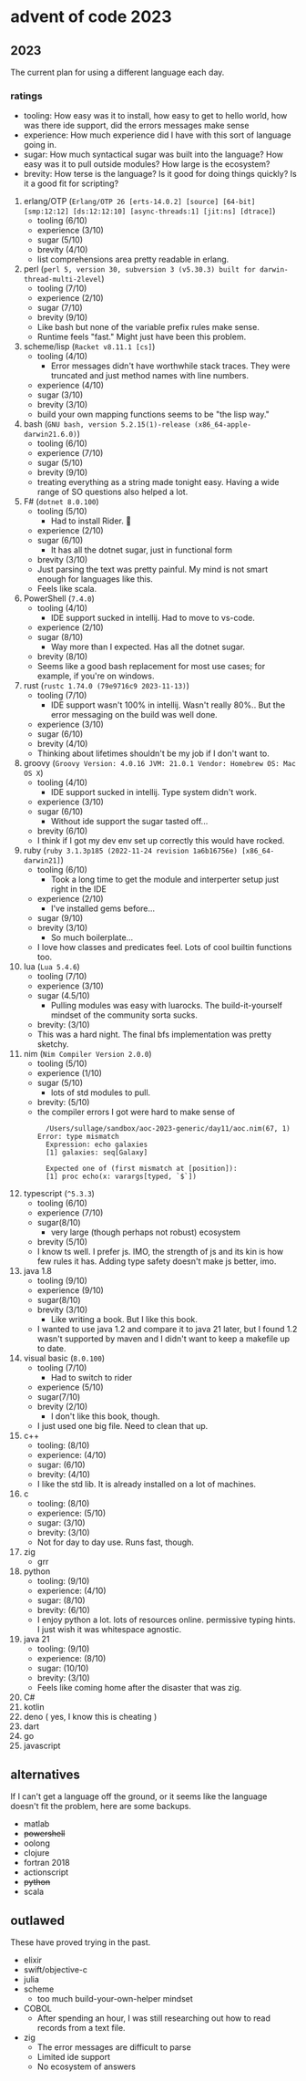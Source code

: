 # advent of code 2023

## 2023

The current plan for using a different language each day.

### ratings

- tooling: How easy was it to install, how easy to get to hello world, how was there ide support, did the errors messages make sense
- experience: How much experience did I have with this sort of language going in.
- sugar: How much syntactical sugar was built into the language? How easy was it to pull outside modules? How large is the ecosystem?
- brevity: How terse is the language? Is it good for doing things quickly? Is it a good fit for scripting?

1. erlang/OTP (`Erlang/OTP 26 [erts-14.0.2] [source] [64-bit] [smp:12:12] [ds:12:12:10] [async-threads:1] [jit:ns] [dtrace]`)
   - tooling (6/10)
   - experience (3/10)
   - sugar (5/10)
   - brevity (4/10)
   - list comprehensions area pretty readable in erlang.
2. perl (`perl 5, version 30, subversion 3 (v5.30.3) built for darwin-thread-multi-2level`)
   - tooling (7/10)
   - experience (2/10)
   - sugar (7/10)
   - brevity (9/10)
   - Like bash but none of the variable prefix rules make sense.
   - Runtime feels "fast." Might just have been this problem.
3. scheme/lisp (`Racket v8.11.1 [cs]`)
   - tooling (4/10)
     - Error messages didn't have worthwhile stack traces. They were truncated and just method names with line numbers.
   - experience (4/10)
   - sugar (3/10)
   - brevity (3/10)
   - build your own mapping functions seems to be "the lisp way."
4. bash (`GNU bash, version 5.2.15(1)-release (x86_64-apple-darwin21.6.0)`)
   - tooling (6/10)
   - experience (7/10)
   - sugar (5/10)
   - brevity (9/10)
   - treating everything as a string made tonight easy. Having a wide range of SO questions also helped a lot.
5. F# (`dotnet 8.0.100`)
   - tooling (5/10)
     - Had to install Rider. :shrug:
   - experience (2/10)
   - sugar (6/10)
     - It has all the dotnet sugar, just in functional form
   - brevity (3/10)
   - Just parsing the text was pretty painful. My mind is not smart enough for languages like this.
   - Feels like scala.
6. PowerShell (`7.4.0`)
   - tooling (4/10)
     - IDE support sucked in intellij. Had to move to vs-code.
   - experience (2/10)
   - sugar (8/10)
     - Way more than I expected. Has all the dotnet sugar.
   - brevity (8/10)
   - Seems like a good bash replacement for most use cases; for example, if you're on windows.
7. rust (`rustc 1.74.0 (79e9716c9 2023-11-13)`)
   - tooling (7/10)
      - IDE support wasn't 100% in intellij. Wasn't really 80%.. But the error messaging on the build was well done.
   - experience (3/10)
   - sugar (6/10)
   - brevity (4/10)
   - Thinking about lifetimes shouldn't be my job if I don't want to.
8. groovy (`Groovy Version: 4.0.16 JVM: 21.0.1 Vendor: Homebrew OS: Mac OS X`)
   - tooling (4/10)
      - IDE support sucked in intellij. Type system didn't work.
   - experience (3/10)
   - sugar (6/10)
      - Without ide support the sugar tasted off...
   - brevity (6/10)
   - I think if I got my dev env set up correctly this would have rocked.
9. ruby (`ruby 3.1.3p185 (2022-11-24 revision 1a6b16756e) [x86_64-darwin21]`)
   - tooling (6/10)
      - Took a long time to get the module and interperter setup just right in the IDE
   - experience (2/10)
     - I've installed gems before...
   - sugar (9/10)
   - brevity (3/10)
     - So much boilerplate...
   - I love how classes and predicates feel. Lots of cool builtin functions too.
10. lua (`Lua 5.4.6`)
    - tooling (7/10)
    - experience (3/10)
    - sugar (4.5/10)
      - Pulling modules was easy with luarocks. The build-it-yourself mindset of the community sorta sucks.
    - brevity: (3/10)
    - This was a hard night. The final bfs implementation was pretty sketchy.
11. nim (`Nim Compiler Version 2.0.0`)
    - tooling (5/10)
    - experience (1/10)
    - sugar (5/10)
        - lots of std modules to pull.
    - brevity: (5/10)
    - the compiler errors I got were hard to make sense of
      ```text
        /Users/sullage/sandbox/aoc-2023-generic/day11/aoc.nim(67, 1) Error: type mismatch
        Expression: echo galaxies
        [1] galaxies: seq[Galaxy]
    
        Expected one of (first mismatch at [position]):
        [1] proc echo(x: varargs[typed, `$`])
      ```
12. typescript (`^5.3.3`)
    - tooling (6/10)
    - experience (7/10)
    - sugar(8/10)
      - very large (though perhaps not robust) ecosystem
    - brevity (5/10)
    - I know ts well. I prefer js. IMO, the strength of js and its kin is how few rules it has. Adding type safety doesn't make js better, imo.
13. java 1.8
    - tooling (9/10)
    - experience (9/10)
    - sugar(8/10)
    - brevity (3/10)
      - Like writing a book. But I like this book.
    - I wanted to use java 1.2 and compare it to java 21 later, but I found 1.2 wasn't supported by maven and I didn't want to keep a makefile up to date.
14. visual basic (`8.0.100`)
    - tooling (7/10)
      - Had to switch to rider
    - experience (5/10)
    - sugar(7/10)
    - brevity (2/10)
        - I don't like this book, though.
    - I just used one big file. Need to clean that up.
15. c++
    - tooling: (8/10)
    - experience: (4/10)
    - sugar: (6/10)
    - brevity: (4/10)
    - I like the std lib. It is already installed on a lot of machines.
16. c
    - tooling: (8/10)
    - experience: (5/10)
    - sugar: (3/10)
    - brevity: (3/10)
    - Not for day to day use. Runs fast, though.
17. zig
    - grr
18. python
    - tooling: (9/10)
    - experience: (4/10)
    - sugar: (8/10)
    - brevity: (6/10)
    - I enjoy python a lot. lots of resources online. permissive typing hints. I just wish it was whitespace agnostic.
19. java 21
    - tooling: (9/10)
    - experience: (8/10)
    - sugar: (10/10)
    - brevity: (3/10)
    - Feels like coming home after the disaster that was zig.
20. C#
21. kotlin
22. deno ( yes, I know this is cheating )
23. dart
24. go
25. javascript

## alternatives

If I can't get a language off the ground, or it seems like the language doesn't fit the problem, here are some backups.

- matlab
- ~~powershell~~
- oolong
- clojure
- fortran 2018
- actionscript
- ~~python~~
- scala

## outlawed

These have proved trying in the past.

- elixir
- swift/objective-c
- julia
- scheme 
  - too much build-your-own-helper mindset
- COBOL
  - After spending an hour, I was still researching out how to read records from a text file.
- zig
  - The error messages are difficult to parse
  - Limited ide support
  - No ecosystem of answers
